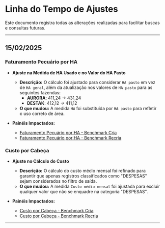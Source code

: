 # **Linha do Tempo de Ajustes**

Este documento registra todas as alterações realizadas para facilitar buscas e consultas futuras.

---

## **15/02/2025**

### **Faturamento Pecuário por HA**

- **Ajuste na Medida de HA Usado e no Valor do HA Pasto**
  - **Descrição:** O cálculo foi ajustado para considerar `HA pasto` em vez de `HA geral`, além da atualização nos valores de `HA pasto` para as seguintes fazendas:
    - **AURORA**: 411,24 → 431,24
    - **DESTAK**: 412,12 → 411,12
  - **O que mudou:** A medida `HA` foi substituída por `HA pasto` para refletir o uso correto de área.

- **Painéis Impactados:**
  - [Faturamento Pecuário por HA - Benchmark Cria](./benchmark_cria/custo_por_cabeca.md)
  - [Faturamento Pecuário por HA - Benchmark Recria](./benchmark_recria/custo_por_cabeca.md)

### **Custo por Cabeça**

- **Ajuste no Cálculo do Custo**
  - **Descrição:** O cálculo do custo médio mensal foi refinado para garantir que apenas registros classificados como "DESPESAS" sejam considerados no filtro de saída.
  - **O que mudou:** A medida `Custo médio mensal` foi ajustada para excluir qualquer valor que não se enquadre na categoria "DESPESAS".

- **Painéis Impactados:**
  - [Custo por Cabeça - Benchmark Cria](./benchmark_cria/custo_por_cabeca.md)
  - [Custo por Cabeça - Benchmark Recria](./benchmark_recria/custo_por_cabeca.md)

---